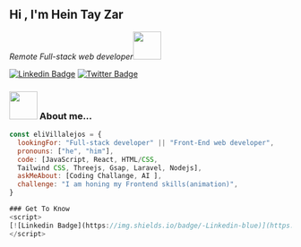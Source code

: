 
<h2>Hi , I'm Hein Tay Zar</h2>

<p><em>Remote Full-stack web developer</em><img src="https://media.giphy.com/media/XGma2iRIHTKkwqRkFl/giphy.gif" width="50"></p>

[![Linkedin Badge](https://img.shields.io/badge/-Linkedin-blue)](https://www.linkedin.com/in/hein-tay-zar/)
[![Twitter Badge](https://img.shields.io/badge/-Twitter-brightgreen)](https://twitter.com/heintayzarhm)


### <img src="https://media.giphy.com/media/kbVuid1Ak3uEHJUMVO/giphy.gif" width="50"> About me...  

```javascript
const eliVillalejos = {
  lookingFor: "Full-stack developer" || "Front-End web developer",
  pronouns: ["he", "him"],
  code: [JavaScript, React, HTML/CSS,  
  Tailwind CSS, Threejs, Gsap, Laravel, Nodejs],
  askMeAbout: [Coding Challange, AI ],
  challenge: "I am honing my Frontend skills(animation)",
}

### Get To Know 
<script>
[![Linkedin Badge](https://img.shields.io/badge/-Linkedin-blue)](https://www.linkedin.com/in/hein-tay-zar/)
</script>
